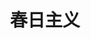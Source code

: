 ---
logo: images/art_book/春日主义.jpg
title: 春日主义
subTitle: 伊东杂音的第一本凉宫画集，于2009年4月25日出版，出版社为角川书店

category: 画集

hasResource: true
downloadList:
  - intro: 云盘 提取码:ap1s
    size: 132.6MB
    link: https://pan.baidu.com/s/1fmq72hsbTqeVGfJrqvs03g

downloadContent: |
  《伊东杂音画集 春日主义》收录了伊东杂音从2003年6月至2009年4月期间，新绘画作以及曾经于轻小说、《the Sneaker》杂志等发表的《凉宫春日》系列100多幅插画。本画集以春夏秋冬为主题，配合伊东杂音柔和的线条和色彩鲜明的画风，把凉宫、长门、实玖瑠等人的青春可爱气息展现其中，给大家传递一种团结友爱、乐观向上的精神，让你尽情享受《凉宫春日》的四季风情。<br>
  描き下ろしを含め、文庫、雑誌「ザ・スニーカー」に掲載されたイラストを多数収録。 総点数100点を超えるファン必携『涼宮ハルヒ』のイラスト集がここに誕生！ <br>
  また２月２７日（金）発売の「ザ・スニーカー」４月号は、めがっさかわいいアノ人が表紙に登場。 画集の収録内容や気になるＴＶアニメの情報などを大特集。こちらもぜひお見逃しなく！　
---